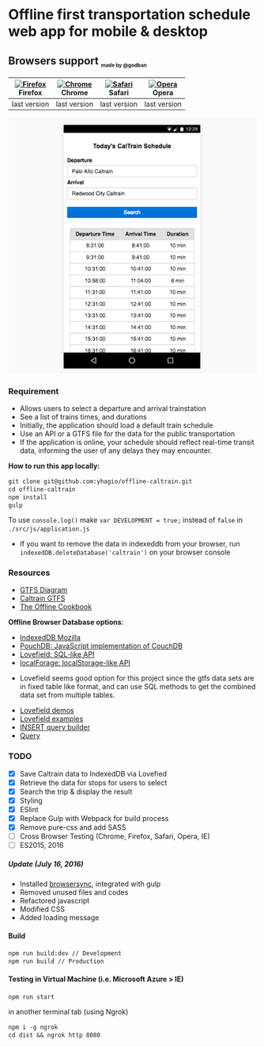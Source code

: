 # Offline first transportation schedule web app for mobile & desktop

## Browsers support <sub><sup><sub><sub>made by @godban</sub></sub></sup></sub>

| [<img src="https://raw.githubusercontent.com/godban/browsers-support-badges/master/src/images/firefox.png" alt="Firefox" width="16px" height="16px" />](http://godban.github.io/browsers-support-badges/)</br>Firefox | [<img src="https://raw.githubusercontent.com/godban/browsers-support-badges/master/src/images/chrome.png" alt="Chrome" width="16px" height="16px" />](http://godban.github.io/browsers-support-badges/)</br>Chrome | [<img src="https://raw.githubusercontent.com/godban/browsers-support-badges/master/src/images/safari.png" alt="Safari" width="16px" height="16px" />](http://godban.github.io/browsers-support-badges/)</br>Safari | [<img src="https://raw.githubusercontent.com/godban/browsers-support-badges/master/src/images/opera.png" alt="Opera" width="16px" height="16px" />](http://godban.github.io/browsers-support-badges/)</br>Opera |
| --------- | --------- | --------- | --------- |
| last version| last version| last version| last version


![Screenshot](/screenshot.png)

### Requirement
- Allows users to select a departure and arrival trainstation
- See a list of trains times, and durations
- Initially, the application should load a default train schedule
- Use an API or a GTFS file for the data for the public transportation
- If the application is online, your schedule should reflect real-time transit data, informing the user of any delays they may encounter.

**How to run this app locally:**
```
git clone git@github.com:yhagio/offline-caltrain.git
cd offline-caltrain
npm install
gulp
```
To use `console.log()` make 
`var DEVELOPMENT = true;` instead of `false` in `./src/js/application.js`


- If you want to remove the data in indexeddb from your browser, run `indexedDB.deleteDatabase('caltrain')` on your browser console

### Resources
- [GTFS Diagram](https://upload.wikimedia.org/wikipedia/commons/2/28/GTFS_class_diagram.svg)
- [Caltrain GTFS](http://www.caltrain.com/developer.html)
- [The Offline Cookbook](https://jakearchibald.com/2014/offline-cookbook/)

**Offline Browser Database options**:
- [IndexedDB Mozilla](https://developer.mozilla.org/en-US/docs/Web/API/IndexedDB_API/Using_IndexedDB)
- [PouchDB: JavaScript implementation of CouchDB](https://pouchdb.com/)
- [Lovefield: SQL-like API](https://google.github.io/lovefield/)
- [localForage: localStorage-like API](https://mozilla.github.io/localForage/)

* Lovefield seems good option for this project since the gtfs data sets are in fixed table like format, and can use SQL methods to get the combined data set from multiple tables.

- [Lovefield demos](https://github.com/google/lovefield/tree/master/demos)
- [Lovefield examples](https://github.com/google/lovefield/tree/master/docs/spec)
- [INSERT query builder](https://github.com/google/lovefield/blob/master/docs/spec/04_query.md#42-insert-query-builder)
- [Query](https://github.com/google/lovefield/blob/master/docs/spec/04_query.md#4-query)

### TODO
- [X] Save Caltrain data to IndexedDB via Lovefied
- [X] Retrieve the data for stops for users to select
- [X] Search the trip & display the result
- [X] Styling
- [X] ESlint
- [X] Replace Gulp with Webpack for build process
- [X] Remove pure-css and add SASS 
- [ ] Cross Browser Testing (Chrome, Firefox, Safari, Opera, IE)
- [ ] ES2015, 2016

##### Update (July 16, 2016)
- Installed [browsersync](https://www.browsersync.io/), integrated with gulp
- Removed unused files and codes
- Refactored javascript
- Modified CSS
- Added loading message

#### Build
```
npm run build:dev // Development
npm run build // Production
```

#### Testing in Virtual Machine (i.e. Microsoft Azure > IE)
```
npm run start
```
in another terminal tab  (using Ngrok)
```
npm i -g ngrok
cd dist && ngrok http 8080
```